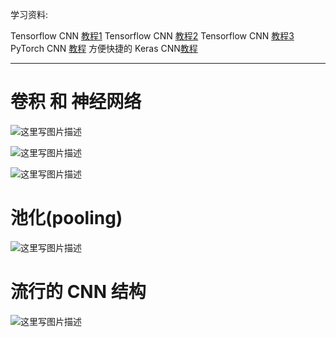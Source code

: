 学习资料:

Tensorflow CNN [教程1](https://morvanzhou.github.io/tutorials/machine-learning/tensorflow/5-03-CNN1/)
Tensorflow CNN [教程2](https://morvanzhou.github.io/tutorials/machine-learning/tensorflow/5-04-CNN2/)
Tensorflow CNN [教程3](https://morvanzhou.github.io/tutorials/machine-learning/tensorflow/5-05-CNN3/)
PyTorch CNN [教程](https://morvanzhou.github.io/tutorials/machine-learning/torch/4-01-CNN/)
方便快捷的 Keras CNN[教程](https://morvanzhou.github.io/tutorials/machine-learning/keras/2-3-CNN/)


----------
# 卷积 和 神经网络
![这里写图片描述](https://morvanzhou.github.io/static/results/ML-intro/cnn2.png)

![这里写图片描述](https://morvanzhou.github.io/static/results/ML-intro/cnn3.png)

![这里写图片描述](https://morvanzhou.github.io/static/results/ML-intro/cnn4.png)

# 池化(pooling)
![这里写图片描述](https://morvanzhou.github.io/static/results/ML-intro/cnn5.png)

# 流行的 CNN 结构
![这里写图片描述](https://morvanzhou.github.io/static/results/ML-intro/cnn6.png)
